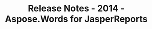 ﻿---
title: Release Notes - 2014 - Aspose.Words for JasperReports
articleTitle: Release Notes - 2014
linktitle: Release Notes - 2014
description: "Aspose.Words for JasperReports Release Notes - 2014 – learn about the latest updates and fixes."
type: docs
weight: 70
url: /jasperreports/release-notes-2014/
---


